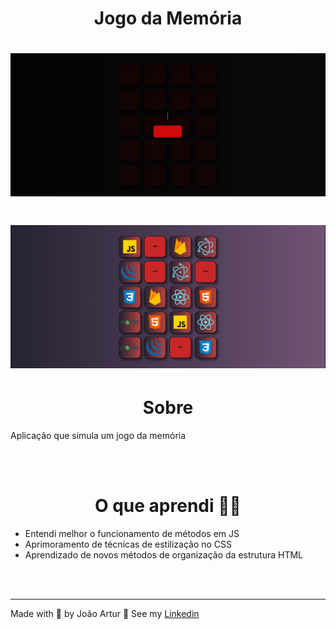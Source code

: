 <h1 align="center">Jogo da Memória</h1>

<h1 align="center">
    <img alt="readme" title="readme" src="./imgs/jogo-da-memoria.gif">
</h1>

<h1 align="center">
    <img alt="readme" title="readme" src="./imgs/jogo-da-memoria2.gif">
</h1>

<h1 align="center">Sobre</h1>
<p>Aplicação que simula um jogo da memória</p><br><br>
<h1 align="center">O que aprendi 👨‍💻</h1>
<ul>
    <li>Entendi melhor o funcionamento de métodos em JS</li>
    <li>Aprimoramento de técnicas de estilização no CSS</li>
    <li>Aprendizado de novos métodos de organização da estrutura HTML</li>
</ul><br><br>
<hr>
<p>Made with 💜 by João Artur 👋 See my <a href="https://www.linkedin.com/in/magalhesartur/">Linkedin</a></p>
